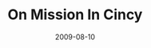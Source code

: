 ---
layout: music 
title: "On Mission In Cincy"
series: "We Love Cincinnati"
date: 2009-08-10 
description: "Chuck Mingo shares what it looks like to be on mission in Cincinnati."
audio: "http://s3.amazonaws.com/crossroadsaudiomessages/WeLoveCincy6.mp3"
audio-duration: "41:23"
src: "http://www.crossroads.net/players/media/mediumHz/190x110_LoveCincy.jpg"
---
